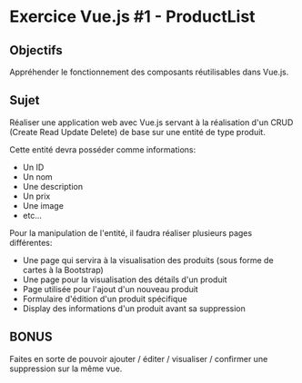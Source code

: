# Exercice Vue.js #1 - ProductList

## Objectifs 

Appréhender le fonctionnement des composants réutilisables dans Vue.js. 

## Sujet 

Réaliser une application web avec Vue.js servant à la réalisation d'un CRUD (Create Read Update Delete) de base sur une entité de type produit.

Cette entité devra posséder comme informations:
* Un ID
* Un nom
* Une description
* Un prix
* Une image
* etc...

Pour la manipulation de l'entité, il faudra réaliser plusieurs pages différentes:
* Une page qui servira à la visualisation des produits (sous forme de cartes à la Bootstrap)
* Une page pour la visualisation des détails d'un produit
* Page utilisée pour l'ajout d'un nouveau produit
* Formulaire d'édition d'un produit spécifique
* Display des informations d'un produit avant sa suppression

## BONUS 

Faites en sorte de pouvoir ajouter / éditer / visualiser / confirmer une suppression sur la même vue.